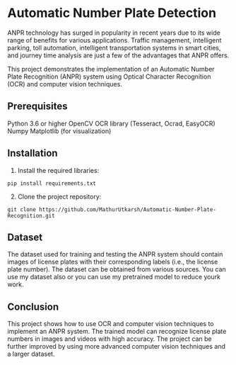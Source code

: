 # Automatic Number Plate Detection

ANPR technology has surged in popularity in recent years due to its wide range of benefits for various applications. Traffic management, intelligent parking, toll automation, intelligent transportation systems in smart cities, and journey time analysis are just a few of the advantages that ANPR offers.

This project demonstrates the implementation of an Automatic Number Plate Recognition (ANPR) system using Optical Character Recognition (OCR) and computer vision techniques.

## Prerequisites

Python 3.6 or higher
OpenCV
OCR library (Tesseract, Ocrad, EasyOCR)
Numpy
Matplotlib (for visualization)

## Installation

1. Install the required libraries:

`pip install requirements.txt`

2. Clone the project repository:

`git clone https://github.com/MathurUtkarsh/Automatic-Number-Plate-Recognition.git`

## Dataset

The dataset used for training and testing the ANPR system should contain images of license plates with their corresponding labels (i.e., the license plate number). The dataset can be obtained from various sources. You can use my dataset also or you can use my pretrained model to reduce yourk work.

## Conclusion

This project shows how to use OCR and computer vision techniques to implement an ANPR system. The trained model can recognize license plate numbers in images and videos with high accuracy. The project can be further improved by using more advanced computer vision techniques and a larger dataset.




